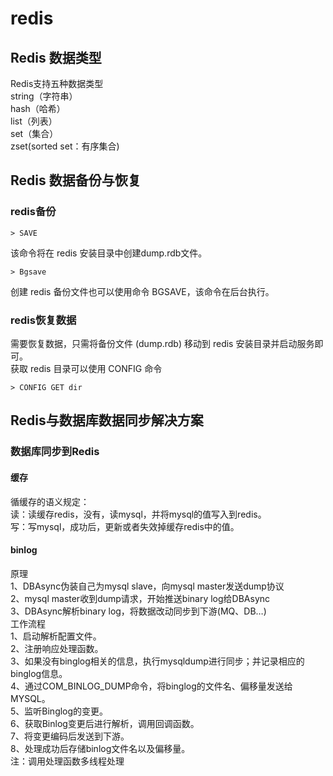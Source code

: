 # redis
## Redis 数据类型
Redis支持五种数据类型  
    string（字符串）  
    hash（哈希）  
    list（列表）  
    set（集合）  
    zset(sorted set：有序集合)   
## Redis 数据备份与恢复
### redis备份
```
> SAVE  
``` 
该命令将在 redis 安装目录中创建dump.rdb文件。
```
> Bgsave
```
创建 redis 备份文件也可以使用命令 BGSAVE，该命令在后台执行。
### redis恢复数据
需要恢复数据，只需将备份文件 (dump.rdb) 移动到 redis 安装目录并启动服务即可。  
获取 redis 目录可以使用 CONFIG 命令  
```
> CONFIG GET dir
```
## Redis与数据库数据同步解决方案
### 数据库同步到Redis
#### 缓存
循缓存的语义规定：   
读：读缓存redis，没有，读mysql，并将mysql的值写入到redis。   
写：写mysql，成功后，更新或者失效掉缓存redis中的值。  
#### binlog
原理  
1、DBAsync伪装自己为mysql slave，向mysql master发送dump协议  
2、mysql master收到dump请求，开始推送binary log给DBAsync  
3、DBAsync解析binary log，将数据改动同步到下游(MQ、DB…)  
工作流程  
1、启动解析配置文件。  
2、注册响应处理函数。  
3、如果没有binglog相关的信息，执行mysqldump进行同步；并记录相应的binglog信息。  
4、通过COM_BINLOG_DUMP命令，将binglog的文件名、偏移量发送给MYSQL。  
5、监听Binglog的变更。  
6、获取Binlog变更后进行解析，调用回调函数。  
7、将变更编码后发送到下游。  
8、处理成功后存储binlog文件名以及偏移量。  
注：调用处理函数多线程处理
